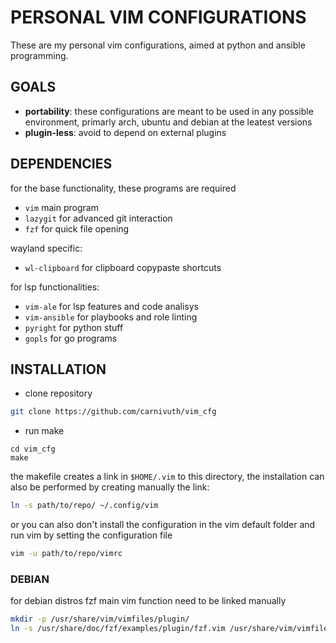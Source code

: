 # PERSONAL VIM CONFIGURATIONS 

These are my personal vim configurations, aimed at python and ansible programming.

## GOALS

- **portability**: these configurations are meant to be used in any possible environment, primarly arch, ubuntu and debian at the leatest versions
- **plugin-less**: avoid to depend on external plugins 

## DEPENDENCIES

for the base functionality, these programs are required

- `vim` main program
- `lazygit` for advanced git interaction
- `fzf` for quick file opening

wayland specific:

- `wl-clipboard` for clipboard copypaste shortcuts

for lsp functionalities:

- `vim-ale` for lsp features and code analisys
- `vim-ansible` for playbooks and role linting
- `pyright` for python stuff
- `gopls` for go programs


## INSTALLATION

- clone repository

```bash
git clone https://github.com/carnivuth/vim_cfg
```

- run make

```
cd vim_cfg
make 
```

the makefile creates a link in `$HOME/.vim` to this directory, the installation can also be performed by creating manually the link:  

```bash
ln -s path/to/repo/ ~/.config/vim
```

or you can also don't install the configuration in the vim default folder and run vim by setting the configuration file

```bash
vim -u path/to/repo/vimrc
```

### DEBIAN

for debian distros fzf main vim function need to be linked manually

```bash
mkdir -p /usr/share/vim/vimfiles/plugin/
ln -s /usr/share/doc/fzf/examples/plugin/fzf.vim /usr/share/vim/vimfiles/plugin/
```
